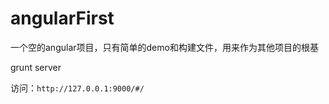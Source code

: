 angularFirst
============

一个空的angular项目，只有简单的demo和构建文件，用来作为其他项目的根基

grunt server

访问：`http://127.0.0.1:9000/#/`
